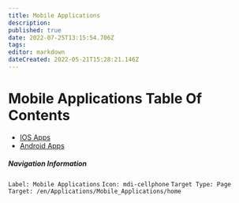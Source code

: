 ```yaml
---
title: Mobile Applications
description: 
published: true
date: 2022-07-25T13:15:54.706Z
tags: 
editor: markdown
dateCreated: 2022-05-21T15:28:21.146Z
---
```


# Mobile Applications Table Of Contents


- [IOS Apps]()
- [Android Apps]()





##### Navigation Information
`Label: Mobile Applications`
`Icon: mdi-cellphone`
`Target Type: Page`
`Target: /en/Applications/Mobile_Applications/home`